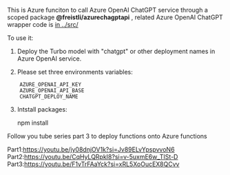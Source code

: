This is Azure funciton to call Azure OpenAI ChatGPT service through a scoped package **@freistli/azurechagptapi** , related Azure OpenAI ChatGPT wrapper code is [in ../src/](https://github.com/freistli/chatgpt-api/blob/main/src/azure-chatgpt-api.ts)

To use it:

1. Deploy the Turbo model with "chatgpt" or other deployment names in Azure OpenAI service.

2. Please set three environments variables:

```
    AZURE_OPENAI_API_KEY
    AZURE_OPENAI_API_BASE
    CHATGPT_DEPLOY_NAME
```

3. Intstall packages:

   npm install

Follow you tube series part 3 to deploy functions onto Azure functions

Part1:https://youtu.be/jy08dnjOV1k?si=Jv89ELvYpspvvoN6
Part2:https://youtu.be/CqHyLQRpkI8?si=v-5uxmE6w_TISt-D
Part3:https://youtu.be/F1vTrFAaYck?si=xRL5XoOucEX8QCvv
